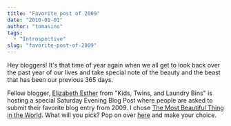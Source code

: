 ```yaml
---
title: "Favorite post of 2009"
date: "2010-01-01"
author: "tomasino"
tags:
  - "Introspective"
slug: "favorite-post-of-2009"
---
```


Hey bloggers! It's that time of year again when we all get to look back
over the past year of our lives and take special note of the beauty and
the beast that has been our previous 365 days.

Fellow blogger, [Elizabeth Esther][] from "Kids, Twins, and Laundry
Bins" is hosting a special Saturday Evening Blog Post where people are
asked to submit their favorite blog entry from 2009. I chose [The Most
Beautiful Thing in the World][]. What will you pick? Pop on over
[here][] and make your choice.

  [Elizabeth Esther]: https://www.elizabethesther.com/threes_a_crowd/
  [The Most Beautiful Thing in the World]: https://blog.tomasino.org/?p=224
  [here]: https://www.elizabethesther.com/threes_a_crowd/2010/01/the-saturday-evening-blog-post-vol-2-issue-1.html
